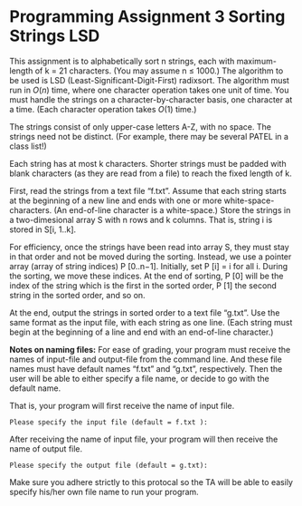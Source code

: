 # Programming Assignment 3 Sorting Strings LSD

This assignment is to alphabetically sort n strings, each with maximum-length of k = 21 characters. (You may assume n ≤ 1000.) The algorithm to be used is LSD (Least-Significant-Digit-First) radixsort. The algorithm must run in $O(n)$ time, where one character operation takes one unit of time. You must handle
the strings on a character-by-character basis, one character at a time. (Each character operation takes
$O(1)$ time.)

The strings consist of only upper-case letters A-Z, with no space. The strings need not be distinct. (For example, there may be several PATEL in a class list!)

Each string has at most k characters. Shorter strings must be padded with blank characters (as they are read from a file) to reach the fixed length of k.

First, read the strings from a text file “f.txt”. Assume that each string starts at the beginning of a new line and ends with one or more white-space-characters. (An end-of-line character is a white-space.) Store the strings in a two-dimesional array S with n rows and k columns. That is, string i is stored in S[i, 1..k].

For efficiency, once the strings have been read into array S, they must stay in that order and not be moved during the sorting. Instead, we use a pointer array (array of string indices) P [0..n−1]. Initially, set P [i] = i for all i. During the sorting, we move these indices. At the end of sorting, P [0] will be the index of the string which is the first in the sorted order, P [1] the second string in the sorted order, and so on.

At the end, output the strings in sorted order to a text file “g.txt”. Use the same format as the input file, with each string as one line. (Each string must begin at the beginning of a line and end with an end-of-line character.)

**Notes on naming files:** For ease of grading, your program must receive the names of input-file and output-file from the command line. And these file names must have default names “f.txt” and “g.txt”, respectively. Then the user will be able to either specify a file name, or decide to go with the default name.

That is, your program will first receive the name of input file.
 
    Please specify the input file (default = f.txt ):

After receiving the name of input file, your program will then receive the name of output file.

    Please specify the output file (default = g.txt):

Make sure you adhere strictly to this protocal so the TA will be able to easily specify his/her own file name to run your program.